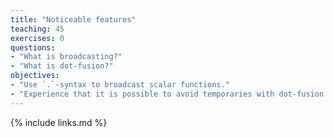 ```yaml
---
title: "Noticeable features"
teaching: 45
exercises: 0
questions:
- "What is broadcasting?"
- "What is dot-fusion?"
objectives:
- "Use `.`-syntax to broadcast scalar functions."
- "Experience that it is possible to avoid temporaries with dot-fusion."
---
```


{% include links.md %}
